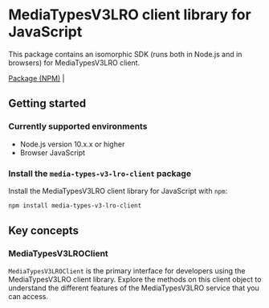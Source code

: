 # MediaTypesV3LRO client library for JavaScript

This package contains an isomorphic SDK (runs both in Node.js and in browsers) for MediaTypesV3LRO client.



[Package (NPM)](https://www.npmjs.com/package/media-types-v3-lro-client) |

## Getting started

### Currently supported environments

- Node.js version 10.x.x or higher
- Browser JavaScript


### Install the `media-types-v3-lro-client` package

Install the MediaTypesV3LRO client library for JavaScript with `npm`:

```bash
npm install media-types-v3-lro-client
```


## Key concepts

### MediaTypesV3LROClient

`MediaTypesV3LROClient` is the primary interface for developers using the MediaTypesV3LRO client library. Explore the methods on this client object to understand the different features of the MediaTypesV3LRO service that you can access.

